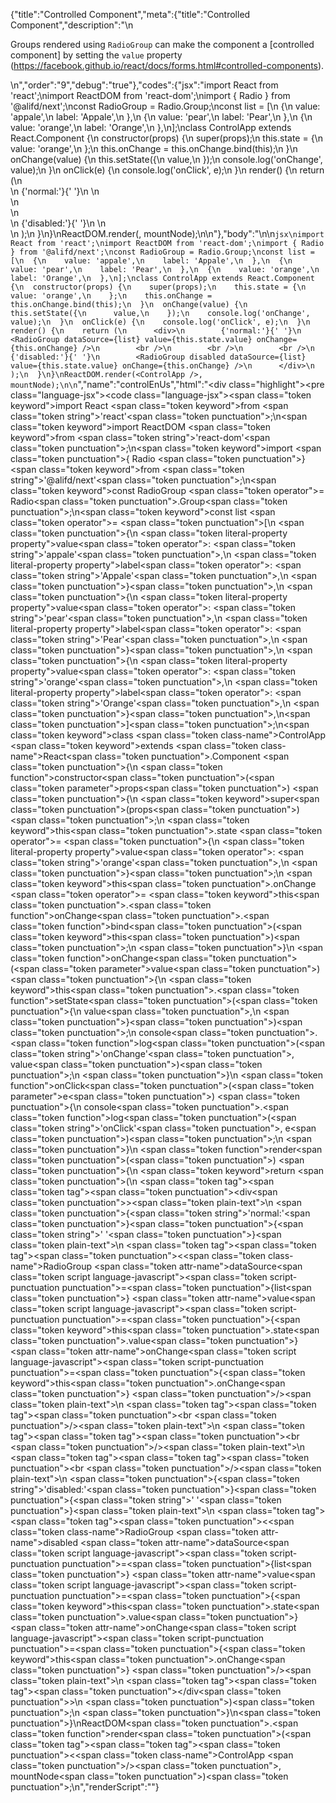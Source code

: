 {"title":"Controlled Component","meta":{"title":"Controlled Component","description":"\n<p>Groups rendered using <code>RadioGroup</code> can make the component a [controlled component] by setting the <code>value</code> property (https://facebook.github.io/react/docs/forms.html#controlled-components).</p>\n","order":"9","debug":"true"},"codes":{"jsx":"import React from 'react';\nimport ReactDOM from 'react-dom';\nimport { Radio } from '@alifd/next';\nconst RadioGroup = Radio.Group;\nconst list = [\n  {\n    value: 'appale',\n    label: 'Appale',\n  },\n  {\n    value: 'pear',\n    label: 'Pear',\n  },\n  {\n    value: 'orange',\n    label: 'Orange',\n  },\n];\nclass ControlApp extends React.Component {\n  constructor(props) {\n    super(props);\n    this.state = {\n      value: 'orange',\n    };\n    this.onChange = this.onChange.bind(this);\n  }\n  onChange(value) {\n    this.setState({\n      value,\n    });\n    console.log('onChange', value);\n  }\n  onClick(e) {\n    console.log('onClick', e);\n  }\n  render() {\n    return (\n      <div>\n        {'normal:'}{' '}\n        <RadioGroup dataSource={list} value={this.state.value} onChange={this.onChange} />\n        <br />\n        <br />\n        <br />\n        {'disabled:'}{' '}\n        <RadioGroup disabled dataSource={list} value={this.state.value} onChange={this.onChange} />\n      </div>\n    );\n  }\n}\nReactDOM.render(<ControlApp />, mountNode);\n\n"},"body":"\n\n````jsx\nimport React from 'react';\nimport ReactDOM from 'react-dom';\nimport { Radio } from '@alifd/next';\nconst RadioGroup = Radio.Group;\nconst list = [\n  {\n    value: 'appale',\n    label: 'Appale',\n  },\n  {\n    value: 'pear',\n    label: 'Pear',\n  },\n  {\n    value: 'orange',\n    label: 'Orange',\n  },\n];\nclass ControlApp extends React.Component {\n  constructor(props) {\n    super(props);\n    this.state = {\n      value: 'orange',\n    };\n    this.onChange = this.onChange.bind(this);\n  }\n  onChange(value) {\n    this.setState({\n      value,\n    });\n    console.log('onChange', value);\n  }\n  onClick(e) {\n    console.log('onClick', e);\n  }\n  render() {\n    return (\n      <div>\n        {'normal:'}{' '}\n        <RadioGroup dataSource={list} value={this.state.value} onChange={this.onChange} />\n        <br />\n        <br />\n        <br />\n        {'disabled:'}{' '}\n        <RadioGroup disabled dataSource={list} value={this.state.value} onChange={this.onChange} />\n      </div>\n    );\n  }\n}\nReactDOM.render(<ControlApp />, mountNode);\n\n````","name":"controlEnUs","html":"<script>(function(){var __create = Object.create;\nvar __defProp = Object.defineProperty;\nvar __getOwnPropDesc = Object.getOwnPropertyDescriptor;\nvar __getOwnPropNames = Object.getOwnPropertyNames;\nvar __getProtoOf = Object.getPrototypeOf;\nvar __hasOwnProp = Object.prototype.hasOwnProperty;\nvar __copyProps = (to, from, except, desc) => {\n  if (from && typeof from === \"object\" || typeof from === \"function\") {\n    for (let key of __getOwnPropNames(from))\n      if (!__hasOwnProp.call(to, key) && key !== except)\n        __defProp(to, key, { get: () => from[key], enumerable: !(desc = __getOwnPropDesc(from, key)) || desc.enumerable });\n  }\n  return to;\n};\nvar __toESM = (mod, isNodeMode, target) => (target = mod != null ? __create(__getProtoOf(mod)) : {}, __copyProps(\n  // If the importer is in node compatibility mode or this is not an ESM\n  // file that has been converted to a CommonJS file using a Babel-\n  // compatible transform (i.e. \"__esModule\" has not been set), then set\n  // \"default\" to the CommonJS \"module.exports\" for node compatibility.\n  isNodeMode || !mod || !mod.__esModule ? __defProp(target, \"default\", { value: mod, enumerable: true }) : target,\n  mod\n));\nvar import_react = __toESM(require(\"react\"));\nvar import_react_dom = __toESM(require(\"react-dom\"));\nvar import_next = require(\"@alifd/next\");\nconst RadioGroup = import_next.Radio.Group;\nconst list = [\n  {\n    value: \"appale\",\n    label: \"Appale\"\n  },\n  {\n    value: \"pear\",\n    label: \"Pear\"\n  },\n  {\n    value: \"orange\",\n    label: \"Orange\"\n  }\n];\nclass ControlApp extends import_react.default.Component {\n  constructor(props) {\n    super(props);\n    this.state = {\n      value: \"orange\"\n    };\n    this.onChange = this.onChange.bind(this);\n  }\n  onChange(value) {\n    this.setState({\n      value\n    });\n    console.log(\"onChange\", value);\n  }\n  onClick(e) {\n    console.log(\"onClick\", e);\n  }\n  render() {\n    return /* @__PURE__ */ import_react.default.createElement(\"div\", null, \"normal:\", \" \", /* @__PURE__ */ import_react.default.createElement(RadioGroup, { dataSource: list, value: this.state.value, onChange: this.onChange }), /* @__PURE__ */ import_react.default.createElement(\"br\", null), /* @__PURE__ */ import_react.default.createElement(\"br\", null), /* @__PURE__ */ import_react.default.createElement(\"br\", null), \"disabled:\", \" \", /* @__PURE__ */ import_react.default.createElement(RadioGroup, { disabled: true, dataSource: list, value: this.state.value, onChange: this.onChange }));\n  }\n}\nimport_react_dom.default.render(/* @__PURE__ */ import_react.default.createElement(ControlApp, null), mountNode);\n})()</script><div class=\"highlight\"><pre class=\"language-jsx\"><code class=\"language-jsx\"><span class=\"token keyword\">import</span> React <span class=\"token keyword\">from</span> <span class=\"token string\">'react'</span><span class=\"token punctuation\">;</span>\n<span class=\"token keyword\">import</span> ReactDOM <span class=\"token keyword\">from</span> <span class=\"token string\">'react-dom'</span><span class=\"token punctuation\">;</span>\n<span class=\"token keyword\">import</span> <span class=\"token punctuation\">{</span> Radio <span class=\"token punctuation\">}</span> <span class=\"token keyword\">from</span> <span class=\"token string\">'@alifd/next'</span><span class=\"token punctuation\">;</span>\n<span class=\"token keyword\">const</span> RadioGroup <span class=\"token operator\">=</span> Radio<span class=\"token punctuation\">.</span>Group<span class=\"token punctuation\">;</span>\n<span class=\"token keyword\">const</span> list <span class=\"token operator\">=</span> <span class=\"token punctuation\">[</span>\n  <span class=\"token punctuation\">{</span>\n    <span class=\"token literal-property property\">value</span><span class=\"token operator\">:</span> <span class=\"token string\">'appale'</span><span class=\"token punctuation\">,</span>\n    <span class=\"token literal-property property\">label</span><span class=\"token operator\">:</span> <span class=\"token string\">'Appale'</span><span class=\"token punctuation\">,</span>\n  <span class=\"token punctuation\">}</span><span class=\"token punctuation\">,</span>\n  <span class=\"token punctuation\">{</span>\n    <span class=\"token literal-property property\">value</span><span class=\"token operator\">:</span> <span class=\"token string\">'pear'</span><span class=\"token punctuation\">,</span>\n    <span class=\"token literal-property property\">label</span><span class=\"token operator\">:</span> <span class=\"token string\">'Pear'</span><span class=\"token punctuation\">,</span>\n  <span class=\"token punctuation\">}</span><span class=\"token punctuation\">,</span>\n  <span class=\"token punctuation\">{</span>\n    <span class=\"token literal-property property\">value</span><span class=\"token operator\">:</span> <span class=\"token string\">'orange'</span><span class=\"token punctuation\">,</span>\n    <span class=\"token literal-property property\">label</span><span class=\"token operator\">:</span> <span class=\"token string\">'Orange'</span><span class=\"token punctuation\">,</span>\n  <span class=\"token punctuation\">}</span><span class=\"token punctuation\">,</span>\n<span class=\"token punctuation\">]</span><span class=\"token punctuation\">;</span>\n<span class=\"token keyword\">class</span> <span class=\"token class-name\">ControlApp</span> <span class=\"token keyword\">extends</span> <span class=\"token class-name\">React<span class=\"token punctuation\">.</span>Component</span> <span class=\"token punctuation\">{</span>\n  <span class=\"token function\">constructor</span><span class=\"token punctuation\">(</span><span class=\"token parameter\">props</span><span class=\"token punctuation\">)</span> <span class=\"token punctuation\">{</span>\n    <span class=\"token keyword\">super</span><span class=\"token punctuation\">(</span>props<span class=\"token punctuation\">)</span><span class=\"token punctuation\">;</span>\n    <span class=\"token keyword\">this</span><span class=\"token punctuation\">.</span>state <span class=\"token operator\">=</span> <span class=\"token punctuation\">{</span>\n      <span class=\"token literal-property property\">value</span><span class=\"token operator\">:</span> <span class=\"token string\">'orange'</span><span class=\"token punctuation\">,</span>\n    <span class=\"token punctuation\">}</span><span class=\"token punctuation\">;</span>\n    <span class=\"token keyword\">this</span><span class=\"token punctuation\">.</span>onChange <span class=\"token operator\">=</span> <span class=\"token keyword\">this</span><span class=\"token punctuation\">.</span><span class=\"token function\">onChange</span><span class=\"token punctuation\">.</span><span class=\"token function\">bind</span><span class=\"token punctuation\">(</span><span class=\"token keyword\">this</span><span class=\"token punctuation\">)</span><span class=\"token punctuation\">;</span>\n  <span class=\"token punctuation\">}</span>\n  <span class=\"token function\">onChange</span><span class=\"token punctuation\">(</span><span class=\"token parameter\">value</span><span class=\"token punctuation\">)</span> <span class=\"token punctuation\">{</span>\n    <span class=\"token keyword\">this</span><span class=\"token punctuation\">.</span><span class=\"token function\">setState</span><span class=\"token punctuation\">(</span><span class=\"token punctuation\">{</span>\n      value<span class=\"token punctuation\">,</span>\n    <span class=\"token punctuation\">}</span><span class=\"token punctuation\">)</span><span class=\"token punctuation\">;</span>\n    console<span class=\"token punctuation\">.</span><span class=\"token function\">log</span><span class=\"token punctuation\">(</span><span class=\"token string\">'onChange'</span><span class=\"token punctuation\">,</span> value<span class=\"token punctuation\">)</span><span class=\"token punctuation\">;</span>\n  <span class=\"token punctuation\">}</span>\n  <span class=\"token function\">onClick</span><span class=\"token punctuation\">(</span><span class=\"token parameter\">e</span><span class=\"token punctuation\">)</span> <span class=\"token punctuation\">{</span>\n    console<span class=\"token punctuation\">.</span><span class=\"token function\">log</span><span class=\"token punctuation\">(</span><span class=\"token string\">'onClick'</span><span class=\"token punctuation\">,</span> e<span class=\"token punctuation\">)</span><span class=\"token punctuation\">;</span>\n  <span class=\"token punctuation\">}</span>\n  <span class=\"token function\">render</span><span class=\"token punctuation\">(</span><span class=\"token punctuation\">)</span> <span class=\"token punctuation\">{</span>\n    <span class=\"token keyword\">return</span> <span class=\"token punctuation\">(</span>\n      <span class=\"token tag\"><span class=\"token tag\"><span class=\"token punctuation\">&lt;</span>div</span><span class=\"token punctuation\">></span></span><span class=\"token plain-text\">\n        </span><span class=\"token punctuation\">{</span><span class=\"token string\">'normal:'</span><span class=\"token punctuation\">}</span><span class=\"token punctuation\">{</span><span class=\"token string\">' '</span><span class=\"token punctuation\">}</span><span class=\"token plain-text\">\n        </span><span class=\"token tag\"><span class=\"token tag\"><span class=\"token punctuation\">&lt;</span><span class=\"token class-name\">RadioGroup</span></span> <span class=\"token attr-name\">dataSource</span><span class=\"token script language-javascript\"><span class=\"token script-punctuation punctuation\">=</span><span class=\"token punctuation\">{</span>list<span class=\"token punctuation\">}</span></span> <span class=\"token attr-name\">value</span><span class=\"token script language-javascript\"><span class=\"token script-punctuation punctuation\">=</span><span class=\"token punctuation\">{</span><span class=\"token keyword\">this</span><span class=\"token punctuation\">.</span>state<span class=\"token punctuation\">.</span>value<span class=\"token punctuation\">}</span></span> <span class=\"token attr-name\">onChange</span><span class=\"token script language-javascript\"><span class=\"token script-punctuation punctuation\">=</span><span class=\"token punctuation\">{</span><span class=\"token keyword\">this</span><span class=\"token punctuation\">.</span>onChange<span class=\"token punctuation\">}</span></span> <span class=\"token punctuation\">/></span></span><span class=\"token plain-text\">\n        </span><span class=\"token tag\"><span class=\"token tag\"><span class=\"token punctuation\">&lt;</span>br</span> <span class=\"token punctuation\">/></span></span><span class=\"token plain-text\">\n        </span><span class=\"token tag\"><span class=\"token tag\"><span class=\"token punctuation\">&lt;</span>br</span> <span class=\"token punctuation\">/></span></span><span class=\"token plain-text\">\n        </span><span class=\"token tag\"><span class=\"token tag\"><span class=\"token punctuation\">&lt;</span>br</span> <span class=\"token punctuation\">/></span></span><span class=\"token plain-text\">\n        </span><span class=\"token punctuation\">{</span><span class=\"token string\">'disabled:'</span><span class=\"token punctuation\">}</span><span class=\"token punctuation\">{</span><span class=\"token string\">' '</span><span class=\"token punctuation\">}</span><span class=\"token plain-text\">\n        </span><span class=\"token tag\"><span class=\"token tag\"><span class=\"token punctuation\">&lt;</span><span class=\"token class-name\">RadioGroup</span></span> <span class=\"token attr-name\">disabled</span> <span class=\"token attr-name\">dataSource</span><span class=\"token script language-javascript\"><span class=\"token script-punctuation punctuation\">=</span><span class=\"token punctuation\">{</span>list<span class=\"token punctuation\">}</span></span> <span class=\"token attr-name\">value</span><span class=\"token script language-javascript\"><span class=\"token script-punctuation punctuation\">=</span><span class=\"token punctuation\">{</span><span class=\"token keyword\">this</span><span class=\"token punctuation\">.</span>state<span class=\"token punctuation\">.</span>value<span class=\"token punctuation\">}</span></span> <span class=\"token attr-name\">onChange</span><span class=\"token script language-javascript\"><span class=\"token script-punctuation punctuation\">=</span><span class=\"token punctuation\">{</span><span class=\"token keyword\">this</span><span class=\"token punctuation\">.</span>onChange<span class=\"token punctuation\">}</span></span> <span class=\"token punctuation\">/></span></span><span class=\"token plain-text\">\n      </span><span class=\"token tag\"><span class=\"token tag\"><span class=\"token punctuation\">&lt;/</span>div</span><span class=\"token punctuation\">></span></span>\n    <span class=\"token punctuation\">)</span><span class=\"token punctuation\">;</span>\n  <span class=\"token punctuation\">}</span>\n<span class=\"token punctuation\">}</span>\nReactDOM<span class=\"token punctuation\">.</span><span class=\"token function\">render</span><span class=\"token punctuation\">(</span><span class=\"token tag\"><span class=\"token tag\"><span class=\"token punctuation\">&lt;</span><span class=\"token class-name\">ControlApp</span></span> <span class=\"token punctuation\">/></span></span><span class=\"token punctuation\">,</span> mountNode<span class=\"token punctuation\">)</span><span class=\"token punctuation\">;</span>\n</code></pre></div>","renderScript":"<script>(function(){var __create = Object.create;\nvar __defProp = Object.defineProperty;\nvar __getOwnPropDesc = Object.getOwnPropertyDescriptor;\nvar __getOwnPropNames = Object.getOwnPropertyNames;\nvar __getProtoOf = Object.getPrototypeOf;\nvar __hasOwnProp = Object.prototype.hasOwnProperty;\nvar __copyProps = (to, from, except, desc) => {\n  if (from && typeof from === \"object\" || typeof from === \"function\") {\n    for (let key of __getOwnPropNames(from))\n      if (!__hasOwnProp.call(to, key) && key !== except)\n        __defProp(to, key, { get: () => from[key], enumerable: !(desc = __getOwnPropDesc(from, key)) || desc.enumerable });\n  }\n  return to;\n};\nvar __toESM = (mod, isNodeMode, target) => (target = mod != null ? __create(__getProtoOf(mod)) : {}, __copyProps(\n  // If the importer is in node compatibility mode or this is not an ESM\n  // file that has been converted to a CommonJS file using a Babel-\n  // compatible transform (i.e. \"__esModule\" has not been set), then set\n  // \"default\" to the CommonJS \"module.exports\" for node compatibility.\n  isNodeMode || !mod || !mod.__esModule ? __defProp(target, \"default\", { value: mod, enumerable: true }) : target,\n  mod\n));\nvar import_react_live = require(\"react-live\");\nvar import_next = require(\"@alifd/next\");\nvar import_react = __toESM(require(\"react\"));\nvar import_react_dom = __toESM(require(\"react-dom\"));\nvar import_next2 = require(\"@alifd/next\");\nwindow.demoNames.push(\"controlEnUs\");\nwindow.controlEnUsRenderScript = function controlEnUsRenderScript2(liveDemo) {\n  var mountNode = document.getElementById(\"controlEnUs-mount\");\n  if (liveDemo === \"false\") {\n    document.getElementById(\"controlEnUs-body\").innerHTML = `<pre class=\"language-jsx\"><code class=\"language-jsx\"><span class=\"token keyword\">import</span> React <span class=\"token keyword\">from</span> <span class=\"token string\">'react'</span><span class=\"token punctuation\">;</span>\n<span class=\"token keyword\">import</span> ReactDOM <span class=\"token keyword\">from</span> <span class=\"token string\">'react-dom'</span><span class=\"token punctuation\">;</span>\n<span class=\"token keyword\">import</span> <span class=\"token punctuation\">{</span> Radio <span class=\"token punctuation\">}</span> <span class=\"token keyword\">from</span> <span class=\"token string\">'@alifd/next'</span><span class=\"token punctuation\">;</span>\n<span class=\"token keyword\">const</span> RadioGroup <span class=\"token operator\">=</span> Radio<span class=\"token punctuation\">.</span>Group<span class=\"token punctuation\">;</span>\n<span class=\"token keyword\">const</span> list <span class=\"token operator\">=</span> <span class=\"token punctuation\">[</span>\n  <span class=\"token punctuation\">{</span>\n    <span class=\"token literal-property property\">value</span><span class=\"token operator\">:</span> <span class=\"token string\">'appale'</span><span class=\"token punctuation\">,</span>\n    <span class=\"token literal-property property\">label</span><span class=\"token operator\">:</span> <span class=\"token string\">'Appale'</span><span class=\"token punctuation\">,</span>\n  <span class=\"token punctuation\">}</span><span class=\"token punctuation\">,</span>\n  <span class=\"token punctuation\">{</span>\n    <span class=\"token literal-property property\">value</span><span class=\"token operator\">:</span> <span class=\"token string\">'pear'</span><span class=\"token punctuation\">,</span>\n    <span class=\"token literal-property property\">label</span><span class=\"token operator\">:</span> <span class=\"token string\">'Pear'</span><span class=\"token punctuation\">,</span>\n  <span class=\"token punctuation\">}</span><span class=\"token punctuation\">,</span>\n  <span class=\"token punctuation\">{</span>\n    <span class=\"token literal-property property\">value</span><span class=\"token operator\">:</span> <span class=\"token string\">'orange'</span><span class=\"token punctuation\">,</span>\n    <span class=\"token literal-property property\">label</span><span class=\"token operator\">:</span> <span class=\"token string\">'Orange'</span><span class=\"token punctuation\">,</span>\n  <span class=\"token punctuation\">}</span><span class=\"token punctuation\">,</span>\n<span class=\"token punctuation\">]</span><span class=\"token punctuation\">;</span>\n<span class=\"token keyword\">class</span> <span class=\"token class-name\">ControlApp</span> <span class=\"token keyword\">extends</span> <span class=\"token class-name\">React<span class=\"token punctuation\">.</span>Component</span> <span class=\"token punctuation\">{</span>\n  <span class=\"token function\">constructor</span><span class=\"token punctuation\">(</span><span class=\"token parameter\">props</span><span class=\"token punctuation\">)</span> <span class=\"token punctuation\">{</span>\n    <span class=\"token keyword\">super</span><span class=\"token punctuation\">(</span>props<span class=\"token punctuation\">)</span><span class=\"token punctuation\">;</span>\n    <span class=\"token keyword\">this</span><span class=\"token punctuation\">.</span>state <span class=\"token operator\">=</span> <span class=\"token punctuation\">{</span>\n      <span class=\"token literal-property property\">value</span><span class=\"token operator\">:</span> <span class=\"token string\">'orange'</span><span class=\"token punctuation\">,</span>\n    <span class=\"token punctuation\">}</span><span class=\"token punctuation\">;</span>\n    <span class=\"token keyword\">this</span><span class=\"token punctuation\">.</span>onChange <span class=\"token operator\">=</span> <span class=\"token keyword\">this</span><span class=\"token punctuation\">.</span><span class=\"token function\">onChange</span><span class=\"token punctuation\">.</span><span class=\"token function\">bind</span><span class=\"token punctuation\">(</span><span class=\"token keyword\">this</span><span class=\"token punctuation\">)</span><span class=\"token punctuation\">;</span>\n  <span class=\"token punctuation\">}</span>\n  <span class=\"token function\">onChange</span><span class=\"token punctuation\">(</span><span class=\"token parameter\">value</span><span class=\"token punctuation\">)</span> <span class=\"token punctuation\">{</span>\n    <span class=\"token keyword\">this</span><span class=\"token punctuation\">.</span><span class=\"token function\">setState</span><span class=\"token punctuation\">(</span><span class=\"token punctuation\">{</span>\n      value<span class=\"token punctuation\">,</span>\n    <span class=\"token punctuation\">}</span><span class=\"token punctuation\">)</span><span class=\"token punctuation\">;</span>\n    console<span class=\"token punctuation\">.</span><span class=\"token function\">log</span><span class=\"token punctuation\">(</span><span class=\"token string\">'onChange'</span><span class=\"token punctuation\">,</span> value<span class=\"token punctuation\">)</span><span class=\"token punctuation\">;</span>\n  <span class=\"token punctuation\">}</span>\n  <span class=\"token function\">onClick</span><span class=\"token punctuation\">(</span><span class=\"token parameter\">e</span><span class=\"token punctuation\">)</span> <span class=\"token punctuation\">{</span>\n    console<span class=\"token punctuation\">.</span><span class=\"token function\">log</span><span class=\"token punctuation\">(</span><span class=\"token string\">'onClick'</span><span class=\"token punctuation\">,</span> e<span class=\"token punctuation\">)</span><span class=\"token punctuation\">;</span>\n  <span class=\"token punctuation\">}</span>\n  <span class=\"token function\">render</span><span class=\"token punctuation\">(</span><span class=\"token punctuation\">)</span> <span class=\"token punctuation\">{</span>\n    <span class=\"token keyword\">return</span> <span class=\"token punctuation\">(</span>\n      <span class=\"token tag\"><span class=\"token tag\"><span class=\"token punctuation\">&lt;</span>div</span><span class=\"token punctuation\">></span></span><span class=\"token plain-text\">\n        </span><span class=\"token punctuation\">{</span><span class=\"token string\">'normal:'</span><span class=\"token punctuation\">}</span><span class=\"token punctuation\">{</span><span class=\"token string\">' '</span><span class=\"token punctuation\">}</span><span class=\"token plain-text\">\n        </span><span class=\"token tag\"><span class=\"token tag\"><span class=\"token punctuation\">&lt;</span><span class=\"token class-name\">RadioGroup</span></span> <span class=\"token attr-name\">dataSource</span><span class=\"token script language-javascript\"><span class=\"token script-punctuation punctuation\">=</span><span class=\"token punctuation\">{</span>list<span class=\"token punctuation\">}</span></span> <span class=\"token attr-name\">value</span><span class=\"token script language-javascript\"><span class=\"token script-punctuation punctuation\">=</span><span class=\"token punctuation\">{</span><span class=\"token keyword\">this</span><span class=\"token punctuation\">.</span>state<span class=\"token punctuation\">.</span>value<span class=\"token punctuation\">}</span></span> <span class=\"token attr-name\">onChange</span><span class=\"token script language-javascript\"><span class=\"token script-punctuation punctuation\">=</span><span class=\"token punctuation\">{</span><span class=\"token keyword\">this</span><span class=\"token punctuation\">.</span>onChange<span class=\"token punctuation\">}</span></span> <span class=\"token punctuation\">/></span></span><span class=\"token plain-text\">\n        </span><span class=\"token tag\"><span class=\"token tag\"><span class=\"token punctuation\">&lt;</span>br</span> <span class=\"token punctuation\">/></span></span><span class=\"token plain-text\">\n        </span><span class=\"token tag\"><span class=\"token tag\"><span class=\"token punctuation\">&lt;</span>br</span> <span class=\"token punctuation\">/></span></span><span class=\"token plain-text\">\n        </span><span class=\"token tag\"><span class=\"token tag\"><span class=\"token punctuation\">&lt;</span>br</span> <span class=\"token punctuation\">/></span></span><span class=\"token plain-text\">\n        </span><span class=\"token punctuation\">{</span><span class=\"token string\">'disabled:'</span><span class=\"token punctuation\">}</span><span class=\"token punctuation\">{</span><span class=\"token string\">' '</span><span class=\"token punctuation\">}</span><span class=\"token plain-text\">\n        </span><span class=\"token tag\"><span class=\"token tag\"><span class=\"token punctuation\">&lt;</span><span class=\"token class-name\">RadioGroup</span></span> <span class=\"token attr-name\">disabled</span> <span class=\"token attr-name\">dataSource</span><span class=\"token script language-javascript\"><span class=\"token script-punctuation punctuation\">=</span><span class=\"token punctuation\">{</span>list<span class=\"token punctuation\">}</span></span> <span class=\"token attr-name\">value</span><span class=\"token script language-javascript\"><span class=\"token script-punctuation punctuation\">=</span><span class=\"token punctuation\">{</span><span class=\"token keyword\">this</span><span class=\"token punctuation\">.</span>state<span class=\"token punctuation\">.</span>value<span class=\"token punctuation\">}</span></span> <span class=\"token attr-name\">onChange</span><span class=\"token script language-javascript\"><span class=\"token script-punctuation punctuation\">=</span><span class=\"token punctuation\">{</span><span class=\"token keyword\">this</span><span class=\"token punctuation\">.</span>onChange<span class=\"token punctuation\">}</span></span> <span class=\"token punctuation\">/></span></span><span class=\"token plain-text\">\n      </span><span class=\"token tag\"><span class=\"token tag\"><span class=\"token punctuation\">&lt;/</span>div</span><span class=\"token punctuation\">></span></span>\n    <span class=\"token punctuation\">)</span><span class=\"token punctuation\">;</span>\n  <span class=\"token punctuation\">}</span>\n<span class=\"token punctuation\">}</span>\nReactDOM<span class=\"token punctuation\">.</span><span class=\"token function\">render</span><span class=\"token punctuation\">(</span><span class=\"token tag\"><span class=\"token tag\"><span class=\"token punctuation\">&lt;</span><span class=\"token class-name\">ControlApp</span></span> <span class=\"token punctuation\">/></span></span><span class=\"token punctuation\">,</span> mountNode<span class=\"token punctuation\">)</span><span class=\"token punctuation\">;</span>\n\n</code></pre>\n`.replace(/{backquote}/g, \"`\").replace(/{dollar}/g, \"$\");\n    const RadioGroup = import_next2.Radio.Group;\n    const list = [\n      {\n        value: \"appale\",\n        label: \"Appale\"\n      },\n      {\n        value: \"pear\",\n        label: \"Pear\"\n      },\n      {\n        value: \"orange\",\n        label: \"Orange\"\n      }\n    ];\n    class ControlApp extends import_react.default.Component {\n      constructor(props) {\n        super(props);\n        this.state = {\n          value: \"orange\"\n        };\n        this.onChange = this.onChange.bind(this);\n      }\n      onChange(value) {\n        this.setState({\n          value\n        });\n        console.log(\"onChange\", value);\n      }\n      onClick(e) {\n        console.log(\"onClick\", e);\n      }\n      render() {\n        return /* @__PURE__ */ import_react.default.createElement(\"div\", null, \"normal:\", \" \", /* @__PURE__ */ import_react.default.createElement(RadioGroup, { dataSource: list, value: this.state.value, onChange: this.onChange }), /* @__PURE__ */ import_react.default.createElement(\"br\", null), /* @__PURE__ */ import_react.default.createElement(\"br\", null), /* @__PURE__ */ import_react.default.createElement(\"br\", null), \"disabled:\", \" \", /* @__PURE__ */ import_react.default.createElement(RadioGroup, { disabled: true, dataSource: list, value: this.state.value, onChange: this.onChange }));\n      }\n    }\n    import_react_dom.default.render(/* @__PURE__ */ import_react.default.createElement(ControlApp, null), mountNode);\n    return;\n  }\n  const controlEnUsLiveScript = `\n\n\nconst RadioGroup = Radio.Group;\nconst list = [\n  {\n    value: 'appale',\n    label: 'Appale',\n  },\n  {\n    value: 'pear',\n    label: 'Pear',\n  },\n  {\n    value: 'orange',\n    label: 'Orange',\n  },\n];\nclass ControlApp extends React.Component {\n  constructor(props) {\n    super(props);\n    this.state = {\n      value: 'orange',\n    };\n    this.onChange = this.onChange.bind(this);\n  }\n  onChange(value) {\n    this.setState({\n      value,\n    });\n    console.log('onChange', value);\n  }\n  onClick(e) {\n    console.log('onClick', e);\n  }\n  render() {\n    return (\n      <div>\n        {'normal:'}{' '}\n        <RadioGroup dataSource={list} value={this.state.value} onChange={this.onChange} />\n        <br />\n        <br />\n        <br />\n        {'disabled:'}{' '}\n        <RadioGroup disabled dataSource={list} value={this.state.value} onChange={this.onChange} />\n      </div>\n    );\n  }\n}\nReactDOM.render(<ControlApp />, mountNode);\n`;\n  const emptyTheme = {\n    plain: {},\n    styles: [\n      {\n        types: [],\n        styles: {}\n      }\n    ]\n  };\n  function renderAfter() {\n    import_react_dom.default.render(\n      /* @__PURE__ */ import_react.default.createElement(\n        import_next.Balloon.Tooltip,\n        {\n          align: \"t\",\n          style: { maxWidth: 320 },\n          trigger: /* @__PURE__ */ import_react.default.createElement(\n            \"div\",\n            {\n              dangerouslySetInnerHTML: {\n                __html: `<pre class=\"language-jsx\"><code class=\"language-jsx\"><span class=\"token keyword\">import</span> React <span class=\"token keyword\">from</span> <span class=\"token string\">'react'</span><span class=\"token punctuation\">;</span>\n<span class=\"token keyword\">import</span> ReactDOM <span class=\"token keyword\">from</span> <span class=\"token string\">'react-dom'</span><span class=\"token punctuation\">;</span>\n<span class=\"token keyword\">import</span> <span class=\"token punctuation\">{</span> Radio <span class=\"token punctuation\">}</span> <span class=\"token keyword\">from</span> <span class=\"token string\">'@alifd/next'</span><span class=\"token punctuation\">;</span>\n</code></pre>\n`\n              }\n            }\n          )\n        },\n        \"\\u7F16\\u8F91\\u6A21\\u5F0F\\u6682\\u4E0D\\u652F\\u6301\\u4FEE\\u6539\\u4F9D\\u8D56\\u5F15\\u5165\"\n      ),\n      document.getElementById(\"controlEnUs-live-import\")\n    );\n  }\n  class LiveRenderer extends import_react.default.Component {\n    constructor(props) {\n      super(props);\n      this.onBlur = () => {\n        const time = (/* @__PURE__ */ new Date()).getTime();\n        window.top.postMessage({\n          type: \"ReactLiveEdit\",\n          from: \"demo\",\n          body: { name: \"controlEnUs\", component: \"Radio\", time }\n        }, \"*\");\n      };\n    }\n    componentDidMount() {\n      renderAfter();\n    }\n    render() {\n      return /* @__PURE__ */ import_react.default.createElement(\n        import_react_live.LiveProvider,\n        {\n          code: controlEnUsLiveScript,\n          scope: { React: import_react.default, ReactDOM: import_react_dom.default, Radio: import_next2.Radio, mountNode },\n          noInline: true\n        },\n        /* @__PURE__ */ import_react.default.createElement(\"div\", { id: \"controlEnUs-live-editor\" }, /* @__PURE__ */ import_react.default.createElement(import_react_live.LiveError, { id: \"controlEnUs-live-error\", className: \"react-live-error\" }), /* @__PURE__ */ import_react.default.createElement(\"div\", { id: \"controlEnUs-live-import\" }), /* @__PURE__ */ import_react.default.createElement(\"div\", { id: \"controlEnUs-live-body\", className: \"react-live-body\" }, /* @__PURE__ */ import_react.default.createElement(import_react_live.LiveEditor, { theme: emptyTheme, onBlur: this.onBlur })), /* @__PURE__ */ import_react.default.createElement(\"div\", { id: \"controlEnUs-live-css\" })),\n        /* @__PURE__ */ import_react.default.createElement(import_react_live.LivePreview, null)\n      );\n    }\n  }\n  import_react_dom.default.render(/* @__PURE__ */ import_react.default.createElement(LiveRenderer, null), document.getElementById(\"controlEnUs-body\"));\n  return;\n};\nwindow.renderFuncs.push(controlEnUsRenderScript);\nfunction onRiddleOrCodePenClick(type) {\n  const time = (/* @__PURE__ */ new Date()).getTime();\n  window.top.postMessage({\n    type: \"RiddleOrCodePenClick\",\n    from: \"demo\",\n    body: { name: \"controlEnUs\", component: \"Radio\", type, time }\n  }, \"*\");\n}\nimport_react_dom.default.render(\n  /* @__PURE__ */ import_react.default.createElement(\n    import_next.Balloon.Tooltip,\n    {\n      align: \"b\",\n      style: { maxWidth: 400 },\n      trigger: /* @__PURE__ */ import_react.default.createElement(\"span\", { role: \"img\", className: \"op-icon\", onClick: () => onRiddleOrCodePenClick(\"O2\") }, /* @__PURE__ */ import_react.default.createElement(\"svg\", { viewBox: \"0 0 18 18\", version: \"1.1\" }, /* @__PURE__ */ import_react.default.createElement(\"g\", { id: \"\\u9875\\u9762-1\", stroke: \"none\", \"stroke-width\": \"1\", fill: \"none\", \"fill-rule\": \"evenodd\", \"stroke-opacity\": \"0.45\" }, /* @__PURE__ */ import_react.default.createElement(\"g\", { id: \"\\u7F16\\u7EC4-16\", transform: \"translate(1.000000, 1.031385)\", \"fill-rule\": \"nonzero\", stroke: \"#000000\", \"stroke-width\": \"1\" }, /* @__PURE__ */ import_react.default.createElement(\"path\", { d: \"M7.99320628,15.9864125 C3.58572657,15.9864125 2.27373675e-13,12.400686 2.27373675e-13,7.99320627 C2.27373675e-13,3.58572655 3.58572657,-1.70530257e-13 7.99320628,-1.70530257e-13 C12.400686,-1.70530257e-13 15.9864126,3.58572655 15.9864126,7.99320627 C15.9864126,8.42039157 15.6400618,8.76674238 15.2128765,8.76674238 C14.7856912,8.76674238 14.4393404,8.42039157 14.4393404,7.99320627 C14.4393404,4.43880793 11.5476691,1.54707218 7.99320628,1.54707218 C4.43874348,1.54707218 1.54707218,4.43880793 1.54707218,7.99320627 C1.54707218,11.5476691 4.43874348,14.4393404 7.99320628,14.4393404 C8.43115662,14.4393404 8.86852684,14.3952488 9.29313367,14.3084194 C9.7112944,14.2223635 10.1204305,14.492521 10.2060352,14.9110685 C10.2917043,15.3296804 10.0218692,15.7383653 9.60338611,15.82397 C9.07686588,15.9317494 8.53513277,15.9864125 7.99320628,15.9864125\", id: \"path-2\" }), /* @__PURE__ */ import_react.default.createElement(\"path\", { d: \"M14.8745616,14.4162764 C15.3159789,14.440487 15.5487088,14.6453304 15.5721741,15.0302087 C15.5487088,15.4398955 15.3394443,15.6441411 14.9442844,15.6441411 L11.9445701,15.6441411 C11.5025757,15.6441411 11.2817709,15.4398955 11.2817709,15.0302087 C11.2584018,14.9100526 11.3166804,14.7536303 11.4562221,14.5606432 C11.6420213,14.3439436 11.8279166,14.127244 12.0142928,13.9105444 C12.7817242,13.0680563 13.339795,12.369935 13.6886012,11.8156822 C13.8978657,11.5267494 14.002498,11.2378167 14.002498,10.9488839 C13.9556635,10.5154847 13.746399,10.2751724 13.3746083,10.226552 C13.0024329,10.226552 12.7347936,10.5036285 12.5724598,11.0572835 C12.432918,11.5148932 12.2350015,11.7315928 11.9793834,11.7073822 C11.537389,11.7073822 11.3167766,11.4906827 11.3167766,11.0572835 C11.4176783,9.98807895 11.9602374,9.32514076 12.9424518,9.05442834 C13.5415272,8.88931453 14.2250594,9.11615024 14.4346419,9.22243967 C15.0292798,9.52400928 15.3502647,10.075465 15.3976267,10.8766507 C15.3976267,11.5510596 14.8744655,12.5019474 13.8280468,13.7300113 C13.5489633,14.0674648 13.3625871,14.2960206 13.2698799,14.4162764 L14.8745616,14.4162764 Z\", id: \"path-7\" })))))\n    },\n    /* @__PURE__ */ import_react.default.createElement(\"span\", null, \"\\u5728O2\\u4E2D\\u6253\\u5F00\")\n  ),\n  document.getElementById(\"controlEnUs-O2\")\n);\nimport_react_dom.default.render(\n  /* @__PURE__ */ import_react.default.createElement(\n    import_next.Balloon.Tooltip,\n    {\n      align: \"b\",\n      style: { maxWidth: 400 },\n      trigger: /* @__PURE__ */ import_react.default.createElement(\"span\", { role: \"img\", className: \"op-icon\", onClick: () => onRiddleOrCodePenClick(\"CodePen\") }, /* @__PURE__ */ import_react.default.createElement(\"svg\", { viewBox: \"0 0 20 20\", fill: \"currentColor\" }, /* @__PURE__ */ import_react.default.createElement(\n        \"path\",\n        {\n          d: \"M17.7207447,7.0537234 L10.2739362,2.0893617 C10.0952128,1.97021277 9.86223404,1.97021277 9.68404255,2.0893617 L2.23723404,7.0537234 C2.0893617,7.15212766 2.00053191,7.31861702 2.00053191,7.4962766 L2.00053191,12.4606383 C2.00053191,12.6382979 2.0893617,12.8047872 2.23723404,12.9031915 L9.68404255,17.8675532 C9.77340426,17.9271277 9.87606383,17.9569149 9.97925532,17.9569149 C10.0824468,17.9569149 10.1851064,17.9271277 10.2744681,17.8675532 L17.7212766,12.9031915 C17.8691489,12.8047872 17.9579787,12.6382979 17.9579787,12.4606383 L17.9579787,7.4962766 C17.9579787,7.31861702 17.8691489,7.15212766 17.7212766,7.0537234 L17.7207447,7.0537234 Z M9.9787234,11.8218085 L7.2143617,9.9787234 L9.9787234,8.1356383 L12.7430851,9.9787234 L9.9787234,11.8218085 Z M10.5106383,7.21170213 L10.5106383,3.52553191 L16.4664894,7.4962766 L13.7021277,9.3393617 L10.5106383,7.21170213 Z M9.44680851,7.21170213 L6.25531915,9.3393617 L3.49095745,7.4962766 L9.44680851,3.52553191 L9.44680851,7.21170213 Z M5.2962766,9.9787234 L3.06382979,11.4670213 L3.06382979,8.49042553 L5.2962766,9.9787234 Z M6.25531915,10.6180851 L9.44680851,12.7457447 L9.44680851,16.4319149 L3.49095745,12.4611702 L6.25531915,10.6180851 Z M10.5106383,12.7457447 L13.7021277,10.6180851 L16.4664894,12.4611702 L10.5106383,16.4319149 L10.5106383,12.7457447 Z M14.6611702,9.9787234 L16.893617,8.49042553 L16.893617,11.4670213 L14.6611702,9.9787234 Z\"\n        }\n      )))\n    },\n    /* @__PURE__ */ import_react.default.createElement(\"span\", null, \"\\u5728CodePen\\u4E2D\\u6253\\u5F00\")\n  ),\n  document.getElementById(\"controlEnUs-CodePen\")\n);\nimport_react_dom.default.render(\n  /* @__PURE__ */ import_react.default.createElement(\n    import_next.Balloon.Tooltip,\n    {\n      align: \"b\",\n      style: { maxWidth: 400 },\n      trigger: /* @__PURE__ */ import_react.default.createElement(\"span\", { role: \"img\", className: \"op-icon\", onClick: () => onRiddleOrCodePenClick(\"Riddle\") }, /* @__PURE__ */ import_react.default.createElement(\"svg\", { viewBox: \"0 0 20 20\", fill: \"currentColor\" }, /* @__PURE__ */ import_react.default.createElement(\n        \"path\",\n        {\n          d: \"M12.0135981,2 C14.9585189,2 17.345849,4.38716704 17.345849,7.33333333 C17.345849,9.38478693 16.1882418,11.1657179 14.4903288,12.0578577 L17.2084049,16.7658872 C17.2378708,16.8169235 17.2591949,16.8704263 17.2727803,16.9248914 C17.3474476,17.0262914 17.3916465,17.1520943 17.3916465,17.2882205 C17.3916465,17.628088 17.1161295,17.9036051 16.7762619,17.9036051 L2.81174505,17.9048498 C2.75007855,17.9255976 2.68404472,17.9368421 2.61538462,17.9368421 C2.27551708,17.9368421 2,17.661325 2,17.3214575 L2,4.90050552 C2,4.44767651 2.36696407,4.08058607 2.8201909,4.08058607 L2.8201909,4.08058607 L4.598,4.08 L4.59829061,3.64037695 C4.59829061,2.78210363 5.25867561,2.07778272 6.09736436,2.00602116 L6.23871411,2 Z M11.9839597,3.23076923 L6.23745245,3.23076923 C6.01143198,3.23076923 5.82905984,3.41419855 5.82905984,3.64047008 L5.82905984,3.64047008 L5.829,4.08 L11.5615101,4.08058607 C13.3089935,4.08058607 14.7370181,5.4476011 14.8334247,7.17082808 L14.8386124,7.35677655 C14.8386124,9.16616658 13.3721154,10.632967 11.5615101,10.632967 L11.5615101,10.632967 L10.299,10.632 L12.6155561,14.6429723 C12.7020335,14.7927556 12.7183875,14.9637818 12.6748043,15.1180362 C12.6779184,15.1342067 12.6786336,15.1513556 12.6786336,15.1686715 C12.6786336,15.508539 12.4031165,15.7840561 12.063249,15.7840561 L5.39477011,15.7840561 C5.33908357,15.7840561 5.28512459,15.7766596 5.23382202,15.7627953 L5.21367522,15.7639098 L5.21367522,15.7639098 C4.87380768,15.7639098 4.59829061,15.4883927 4.59829061,15.1485252 L4.598,5.323 L3.23076923,5.32307709 L3.23,16.672 L15.733,16.672 L13.0769083,12.0713449 C12.9069827,11.7770252 13.0078241,11.40068 13.3021438,11.2307544 C13.3538063,11.200927 13.4079962,11.1794424 13.4631533,11.1658825 C14.9972153,10.5673738 16.0854701,9.07745387 16.0854701,7.33333333 C16.0854701,5.06705157 14.2491614,3.23076923 11.9839597,3.23076923 L11.9839597,3.23076923 Z M11.7212434,5.32867389 L11.5688942,5.32307709 L5.829,5.323 L5.82905984,11.0261966 C5.82905984,11.0464748 5.83052125,11.0664018 5.83334393,11.0858783 L5.84579569,11.1428571 L5.829,11.142 L5.829,14.553 L11.142,14.553 L8.71393544,10.3467056 C8.54400168,10.0523717 8.64484792,9.67600839 8.93918185,9.50607462 C9.01663814,9.46135521 9.09977514,9.43538787 9.18333591,9.42676402 L9.18350929,9.40512829 L11.5688942,9.40512829 C12.6982428,9.40512829 13.6102561,8.49132999 13.6102561,7.36410269 C13.6102561,6.23662753 12.6963072,5.32307709 11.5688942,5.32307709 Z\"\n        }\n      )))\n    },\n    /* @__PURE__ */ import_react.default.createElement(\"span\", null, \"\\u5728Riddle\\u4E2D\\u6253\\u5F00\")\n  ),\n  document.getElementById(\"controlEnUs-Riddle\")\n);\nimport_react_dom.default.render(\n  /* @__PURE__ */ import_react.default.createElement(\n    import_next.Balloon.Tooltip,\n    {\n      align: \"b\",\n      style: { maxWidth: 320 },\n      trigger: /* @__PURE__ */ import_react.default.createElement(\"span\", { className: \"code-box-code-action\", onClick: () => {\n        import_next.Message.success(\"\\u590D\\u5236\\u6210\\u529F\");\n      } }, /* @__PURE__ */ import_react.default.createElement(\"svg\", { viewBox: \"0 0 20 20\", focusable: \"false\", \"data-icon\": \"snippets\", width: \"20px\", height: \"20px\", fill: \"currentColor\", \"aria-hidden\": \"true\" }, /* @__PURE__ */ import_react.default.createElement(\"path\", { d: \"M15,5 L15,18 L2,18 L2,5 L15,5 Z M14,6 L3,6 L3,17 L14,17 L14,6 Z M18,2 L18,15 L16,15 L16,13.999 L17,14 L17,3 L6,3 L6,4 L5,4 L5,2 L18,2 Z M9,8 L9,11 L12,11 L12,12 L9,12 L9,15 L8,15 L8,12 L5,12 L5,11 L8,11 L8,8 L9,8 Z\" })))\n    },\n    /* @__PURE__ */ import_react.default.createElement(\"span\", null, \"\\u590D\\u5236\\u4EE3\\u7801\")\n  ),\n  document.getElementById(\"controlEnUs-copy-btn\")\n);\nimport_react_dom.default.render(/* @__PURE__ */ import_react.default.createElement(import_react.default.Fragment, null, /* @__PURE__ */ import_react.default.createElement(\n  import_next.Balloon.Tooltip,\n  {\n    align: \"b\",\n    style: { maxWidth: 400 },\n    trigger: /* @__PURE__ */ import_react.default.createElement(\"span\", { id: \"controlEnUs-icon-show\", className: \"code-box-code-action code-expand-icon-show\" }, /* @__PURE__ */ import_react.default.createElement(\"svg\", { alt: \"expand code\", width: \"20px\", height: \"20px\", viewBox: \"0 0 20 20\", fill: \"currentColor\" }, /* @__PURE__ */ import_react.default.createElement(\n      \"path\",\n      {\n        d: \"M14.4307124,13.5667899 L15.1349452,14.276759 L10.7473676,18.6288871 L6.42783259,14.2738791 L7.13782502,13.5696698 L10.7530744,17.2147744 L14.4307124,13.5667899 Z M4.79130753,8.067524 L16.3824174,11.1733525 L16.1235984,12.1392784 L4.53248848,9.03344983 L4.79130753,8.067524 Z M10.8154102,1.57503552 L15.1349452,5.93004351 L14.4249528,6.63425282 L10.809949,2.98914817 L7.13206544,6.6371327 L6.42783259,5.92716363 L10.8154102,1.57503552 Z\",\n        transform: \"translate(10.457453, 10.101961) rotate(90.000000) translate(-10.457453, -10.101961) \"\n      }\n    )))\n  },\n  /* @__PURE__ */ import_react.default.createElement(\"span\", null, \"\\u5C55\\u5F00\\u4EE3\\u7801\", /* @__PURE__ */ import_react.default.createElement(\"br\", null), /* @__PURE__ */ import_react.default.createElement(\"br\", null), \"\\u5C0F\\u63D0\\u793A: \", /* @__PURE__ */ import_react.default.createElement(\"br\", null), /* @__PURE__ */ import_react.default.createElement(\"br\", null), \" 1. \\u70B9\\u51FB\\u4E00\\u4E0B\\u4EE3\\u7801\\uFF0C\\u8BD5\\u4E00\\u8BD5\\u5728\\u7EBF\\u7F16\\u8F91\\u9884\\u89C8\\u5427\\uFF01 \", /* @__PURE__ */ import_react.default.createElement(\"br\", null), /* @__PURE__ */ import_react.default.createElement(\"br\", null), \"2. \\u9875\\u9762\\u53F3\\u4E0A\\u65B9 \\u6709 \", /* @__PURE__ */ import_react.default.createElement(\"strong\", null, \"\\u5168\\u5C40\\u4EE3\\u7801\\u5C55\\u5F00\"), \" \\u53CA \", /* @__PURE__ */ import_react.default.createElement(\"strong\", null, \"\\u5F00\\u542F\\u5728\\u7EBF\\u7F16\\u8F91\"), \" \\u6A21\\u5F0F\\u54DF\\uFF5E\")\n), /* @__PURE__ */ import_react.default.createElement(\n  import_next.Balloon.Tooltip,\n  {\n    align: \"b\",\n    style: { maxWidth: 400 },\n    trigger: /* @__PURE__ */ import_react.default.createElement(\"span\", { id: \"controlEnUs-icon-hide\", className: \"code-box-code-action code-expand-icon-hide\", style: { display: \"none\" } }, /* @__PURE__ */ import_react.default.createElement(\"svg\", { alt: \"expand code\", width: \"20px\", height: \"20px\", viewBox: \"0 0 20 20\", style: { fill: \"#3B9AFF\" } }, /* @__PURE__ */ import_react.default.createElement(\n      \"path\",\n      {\n        d: \"M14.4307124,13.5667899 L15.1349452,14.276759 L10.7473676,18.6288871 L6.42783259,14.2738791 L7.13782502,13.5696698 L10.7530744,17.2147744 L14.4307124,13.5667899 Z M4.79130753,8.067524 L16.3824174,11.1733525 L16.1235984,12.1392784 L4.53248848,9.03344983 L4.79130753,8.067524 Z M10.8154102,1.57503552 L15.1349452,5.93004351 L14.4249528,6.63425282 L10.809949,2.98914817 L7.13206544,6.6371327 L6.42783259,5.92716363 L10.8154102,1.57503552 Z\",\n        transform: \"translate(10.457453, 10.101961) rotate(90.000000) translate(-10.457453, -10.101961) \"\n      }\n    )))\n  },\n  /* @__PURE__ */ import_react.default.createElement(\"span\", null, \"\\u6536\\u8D77\\u4EE3\\u7801\", /* @__PURE__ */ import_react.default.createElement(\"br\", null), /* @__PURE__ */ import_react.default.createElement(\"br\", null), \"\\u5C0F\\u63D0\\u793A: \", /* @__PURE__ */ import_react.default.createElement(\"br\", null), /* @__PURE__ */ import_react.default.createElement(\"br\", null), \" 1. \\u70B9\\u51FB\\u4E00\\u4E0B\\u4EE3\\u7801\\uFF0C\\u8BD5\\u4E00\\u8BD5\\u5728\\u7EBF\\u7F16\\u8F91\\u9884\\u89C8\\u5427\\uFF01 \", /* @__PURE__ */ import_react.default.createElement(\"br\", null), /* @__PURE__ */ import_react.default.createElement(\"br\", null), \"2. \\u9875\\u9762\\u53F3\\u4E0A\\u65B9 \\u6709 \", /* @__PURE__ */ import_react.default.createElement(\"strong\", null, \"\\u5168\\u5C40\\u4EE3\\u7801\\u5C55\\u5F00\"), \" \\u53CA \", /* @__PURE__ */ import_react.default.createElement(\"strong\", null, \"\\u5F00\\u542F\\u5728\\u7EBF\\u7F16\\u8F91\"), \" \\u6A21\\u5F0F\\u54DF\\uFF5E\")\n)), document.getElementById(\"controlEnUs-fold-code\"));\n})()</script>"}